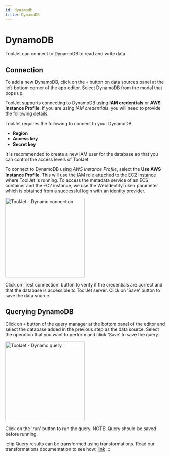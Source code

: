 ```yaml
---
id: dynamodb
title: DynamoDB
---
```


# DynamoDB

ToolJet can connect to DynamoDB to read and write data.

## Connection

To add a new DynamoDB, click on the `+` button on data sources panel at the left-bottom corner of the app editor. Select DynamoDB from the modal that pops up.

ToolJet supports connecting to DynamoDB using **IAM credentials** or **AWS Instance Profile**. If you are using *IAM credentials*, you will need to provide the following details:

ToolJet requires the following to connect to your DynamoDB.

- **Region**
- **Access key**
- **Secret key**

It is recommended to create a new IAM user for the database so that you can control the access levels of ToolJet.

To connect to DynamoDB using *AWS Instance Profile*, select the **Use AWS Instance Profile**. This will use the IAM role attached to the EC2 instance where ToolJet is running.
To access the metadata service of an ECS container and the EC2 instance, we use the WebIdentityToken parameter which is obtained from a successful login with an identity provider.


<img className="screenshot-full" src="/img/datasource-reference/dynamo-connect.png" alt="ToolJet - Dynamo connection" height="250"/>


Click on 'Test connection' button to verify if the credentials are correct and that the database is accessible to ToolJet server. Click on 'Save' button to save the data source.

## Querying DynamoDB

Click on `+` button of the query manager at the bottom panel of the editor and select the database added in the previous step as the data source. Select the operation that you want to perform and click 'Save' to save the query.

<img className="screenshot-full" src="/img/datasource-reference/dynamo-query.png" alt="ToolJet - Dynamo query" height="250"/>


Click on the 'run' button to run the query. NOTE: Query should be saved before running.

:::tip
Query results can be transformed using transformations. Read our transformations documentation to see how: [link](/docs/tutorial/transformations)
:::
